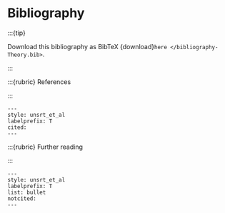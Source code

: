 <!--- cspell:ignore labelprefix -->

# Bibliography

:::{tip}

Download this bibliography as BibTeX
{download}`here </bibliography-Theory.bib>`.

:::

:::{rubric} References

:::

```{bibliography} /bibliography-Theory.bib
---
style: unsrt_et_al
labelprefix: T
cited:
---
```

:::{rubric} Further reading

:::

```{bibliography} /bibliography-Theory.bib
---
style: unsrt_et_al
labelprefix: T
list: bullet
notcited:
---
```
